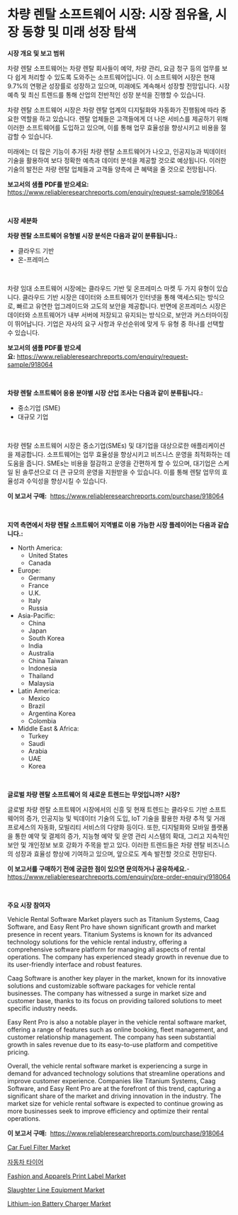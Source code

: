 <p><h1>차량 렌탈 소프트웨어 시장: 시장 점유율, 시장 동향 및 미래 성장 탐색</h1></p><p><strong>시장 개요 및 보고 범위</strong></p>
<p><p>차량 렌탈 소프트웨어는 차량 렌탈 회사들이 예약, 차량 관리, 요금 청구 등의 업무를 보다 쉽게 처리할 수 있도록 도와주는 소프트웨어입니다. 이 소프트웨어 시장은 현재 9.7%의 연평균 성장률로 성장하고 있으며, 미래에도 계속해서 성장할 전망입니다. 시장 예측 및 최신 트렌드를 통해 산업의 전반적인 성장 분석을 진행할 수 있습니다.</p><p>차량 렌탈 소프트웨어 시장은 차량 렌탈 업계의 디지털화와 자동화가 진행됨에 따라 중요한 역할을 하고 있습니다. 렌탈 업체들은 고객들에게 더 나은 서비스를 제공하기 위해 이러한 소프트웨어를 도입하고 있으며, 이를 통해 업무 효율성을 향상시키고 비용을 절감할 수 있습니다.</p><p>미래에는 더 많은 기능이 추가된 차량 렌탈 소프트웨어가 나오고, 인공지능과 빅데이터 기술을 활용하여 보다 정확한 예측과 데이터 분석을 제공할 것으로 예상됩니다. 이러한 기술의 발전은 차량 렌탈 업체들과 고객들 양측에 큰 혜택을 줄 것으로 전망됩니다.</p></p>
<p><strong>보고서의 샘플 PDF를 받으세요:</strong> <a href="https://www.reliableresearchreports.com/enquiry/request-sample/918064">https://www.reliableresearchreports.com/enquiry/request-sample/918064</a></p>
<p>&nbsp;</p>
<p><strong>시장 세분화</strong></p>
<p><strong>차량 렌탈 소프트웨어 유형별 시장 분석은 다음과 같이 분류됩니다.:</strong></p>
<p><ul><li>클라우드 기반</li><li>온-프레미스</li></ul></p>
<p>&nbsp;</p>
<p><p>차량 임대 소프트웨어 시장에는 클라우드 기반 및 온프레미스 마켓 두 가지 유형이 있습니다. 클라우드 기반 시장은 데이터와 소프트웨어가 인터넷을 통해 액세스되는 방식으로, 빠르고 유연한 업그레이드와 고도의 보안을 제공합니다. 반면에 온프레미스 시장은 데이터와 소프트웨어가 내부 서버에 저장되고 유지되는 방식으로, 보안과 커스터마이징이 뛰어납니다. 기업은 자사의 요구 사항과 우선순위에 맞게 두 유형 중 하나를 선택할 수 있습니다.</p></p>
<p><strong>보고서의 샘플 PDF를 받으세요:</strong>&nbsp;<a href="https://www.reliableresearchreports.com/enquiry/request-sample/918064">https://www.reliableresearchreports.com/enquiry/request-sample/918064</a></p>
<p>&nbsp;</p>
<p><strong> 차량 렌탈 소프트웨어 응용 분야별 시장 산업 조사는 다음과 같이 분류됩니다.:</strong></p>
<p><ul><li>중소기업 (SME)</li><li>대규모 기업</li></ul></p>
<p>&nbsp;</p>
<p><p>차량 렌탈 소프트웨어 시장은 중소기업(SMEs) 및 대기업을 대상으로한 애플리케이션을 제공합니다. 소프트웨어는 업무 효율성을 향상시키고 비즈니스 운영을 최적화하는 데 도움을 줍니다. SMEs는 비용을 절감하고 운영을 간편하게 할 수 있으며, 대기업은 스케일 된 솔루션으로 더 큰 규모의 운영을 지원받을 수 있습니다. 이를 통해 렌탈 업무의 효율성과 수익성을 향상시킬 수 있습니다.</p></p>
<p><strong>이 보고서 구매:</strong>&nbsp; <a href="https://www.reliableresearchreports.com/purchase/918064">https://www.reliableresearchreports.com/purchase/918064</a></p>
<p>&nbsp;</p>
<p><strong>지역 측면에서 차량 렌탈 소프트웨어 지역별로 이용 가능한 시장 플레이어는 다음과 같습니다.:</strong></p>
<p><ul>
    <li>
        North America:
        <ul>
            <li>United States</li>
            <li>Canada</li>
        </ul>
    </li>
    <li>
        Europe:
        <ul>
            <li>Germany</li>
            <li>France</li>
            <li>U.K.</li>
            <li>Italy</li>
            <li>Russia</li>
        </ul>
    </li>
    <li>
        Asia-Pacific:
        <ul>
            <li>China</li>
            <li>Japan</li>
            <li>South Korea</li>
            <li>India</li>
            <li>Australia</li>
            <li>China Taiwan</li>
            <li>Indonesia</li>
            <li>Thailand</li>
            <li>Malaysia</li>
        </ul>
    </li>
    <li>
        Latin America:
        <ul>
            <li>Mexico</li>
            <li>Brazil</li>
            <li>Argentina Korea</li>
            <li>Colombia</li>
        </ul>
    </li>
    <li>
        Middle East & Africa:
        <ul>
            <li>Turkey</li>
            <li>Saudi</li>
            <li>Arabia</li>
            <li>UAE</li>
            <li>Korea</li>
        </ul>
    </li>
    </ul></p>
<p>&nbsp;</p>
<p><strong>글로벌 차량 렌탈 소프트웨어 의 새로운 트렌드는 무엇입니까? 시장?</strong></p>
<p><p>글로벌 차량 렌탈 소프트웨어 시장에서의 신흥 및 현재 트렌드는 클라우드 기반 소프트웨어의 증가, 인공지능 및 빅데이터 기술의 도입, IoT 기술을 활용한 차량 추적 및 거래 프로세스의 자동화, 모빌리티 서비스의 다양화 등이다. 또한, 디지털화와 모바일 플랫폼을 통한 예약 및 결제의 증가, 지능형 예약 및 운영 관리 시스템의 확대, 그리고 지속적인 보안 및 개인정보 보호 강화가 주목을 받고 있다. 이러한 트렌드들은 차량 렌탈 비즈니스의 성장과 효율성 향상에 기여하고 있으며, 앞으로도 계속 발전할 것으로 전망된다.</p></p>
<p><strong>이 보고서를 구매하기 전에 궁금한 점이 있으면 문의하거나 공유하세요.</strong>- <a href="https://www.reliableresearchreports.com/enquiry/pre-order-enquiry/918064">https://www.reliableresearchreports.com/enquiry/pre-order-enquiry/918064</a></p>
<p>&nbsp;</p>
<p><strong>주요 시장 참여자</strong></p>
<p><p>Vehicle Rental Software Market players such as Titanium Systems, Caag Software, and Easy Rent Pro have shown significant growth and market presence in recent years. Titanium Systems is known for its advanced technology solutions for the vehicle rental industry, offering a comprehensive software platform for managing all aspects of rental operations. The company has experienced steady growth in revenue due to its user-friendly interface and robust features.</p><p>Caag Software is another key player in the market, known for its innovative solutions and customizable software packages for vehicle rental businesses. The company has witnessed a surge in market size and customer base, thanks to its focus on providing tailored solutions to meet specific industry needs.</p><p>Easy Rent Pro is also a notable player in the vehicle rental software market, offering a range of features such as online booking, fleet management, and customer relationship management. The company has seen substantial growth in sales revenue due to its easy-to-use platform and competitive pricing.</p><p>Overall, the vehicle rental software market is experiencing a surge in demand for advanced technology solutions that streamline operations and improve customer experience. Companies like Titanium Systems, Caag Software, and Easy Rent Pro are at the forefront of this trend, capturing a significant share of the market and driving innovation in the industry. The market size for vehicle rental software is expected to continue growing as more businesses seek to improve efficiency and optimize their rental operations.</p></p>
<p><strong>이 보고서 구매:</strong>&nbsp;&nbsp;<a href="https://www.reliableresearchreports.com/purchase/918064">https://www.reliableresearchreports.com/purchase/918064</a></p>
<p><p><a href="https://view.publitas.com/reportprime-1/car-fuel-filter-market-research-report-forecasted-for-period-from-2024-2031-by-market-type-market-application-and-region/">Car Fuel Filter Market</a></p><p><a href="https://medium.com/@goicoevgovidph/%EC%9E%90%EB%8F%99%EC%B0%A8-%ED%83%80%EC%9D%B4%EC%96%B4-%EC%8B%9C%EC%9E%A5%EC%9D%80-%EC%8B%9C%EC%9E%A5-%EC%A0%90%EC%9C%A0%EC%9C%A8-%EC%8B%9C%EC%9E%A5-%ED%8A%B8%EB%A0%8C%EB%93%9C-%EB%B0%8F-%EC%8B%9C%EC%9E%A5-%EC%84%B1%EC%9E%A5%EC%97%90-%EB%8C%80%ED%95%9C-%EC%A0%95%EB%B3%B4%EB%A5%BC-%EC%A0%9C%EA%B3%B5%ED%95%A9%EB%8B%88%EB%8B%A4-ff57620ba214">자동차 타이어</a></p><p><a href="https://funky-papaya-cf4.notion.site/Fashion-and-Apparels-Print-Label-Market-Research-Report-Forecasted-for-Period-from-2024-2031-by-M-f58053ecea6e409581984d5727ded3e8">Fashion and Apparels Print Label Market</a></p><p><a href="https://github.com/ChiragRP21/Market-Research-Report-List-3/blob/main/slaughter-line-equipment-market.md">Slaughter Line Equipment Market</a></p><p><a href="https://github.com/Airanohannonzb68e5pb53oc1/Market-Research-Report-List-1/blob/main/lithium-ion-battery-charger-market.md">Lithium-ion Battery Charger Market</a></p></p>
